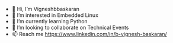 - 👋 Hi, I’m Vigneshbbaskaran
- 👀 I’m interested in Embedded Linux
- 🌱 I’m currently learning Python
- 💞️ I’m looking to collaborate on Technical Events
- 📫 Reach me https://www.linkedin.com/in/b-vignesh-baskaran/

